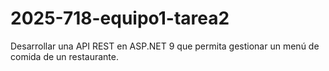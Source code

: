 # 2025-718-equipo1-tarea2
Desarrollar una API REST en ASP.NET 9 que permita gestionar un menú de comida de un restaurante.
